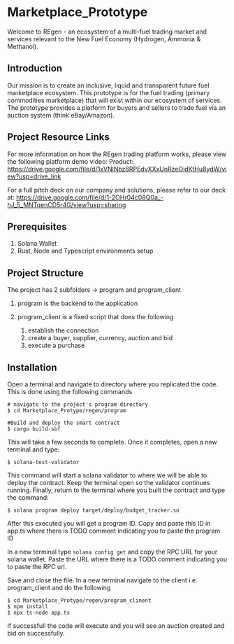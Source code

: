 # Marketplace_Prototype
Welcome to REgen - an ecosystem of a multi-fuel trading market and services relevant to the New Fuel Economy (Hydrogen, Ammonia & Methanol). 

## Introduction
Our mission is to create an inclusive, liquid and transparent future fuel marketplace ecosystem. This prototype is for the fuel trading (primary commodities marketplace) that will exist within our ecosystem of services. The prototype provides a platform for buyers and sellers to trade fuel via an auction system (think eBay/Amazon). 

## Project Resource Links
For more information on how the REgen trading platform works, please view the following platform demo video: Product: https://drive.google.com/file/d/1xVNlNbz8RPEdvXXxUnRzeOidKtHu8ydW/view?usp=drive_link

For a full pitch deck on our company and solutions, please refer to our deck at: https://drive.google.com/file/d/1-2OHr04c08Q0a_-hJ_5_MNTqenCD5r4G/view?usp=sharing

## Prerequisites
1. Solana Wallet 
2. Rust, Node and Typescript environments setup

## Project Structure
The project has 2 subfolders -> program and program_client

1. program is the backend to the application

2. program_client is a fixed script that does the following
    1) establish the connection
    2) create a buyer, supplier, currency, auction and bid
    3) execute a purchase


## Installation

Open a terminal and navigate to directory where you replicated the code.
This is done using the following commands 
```
# navigate to the project's program directory
$ cd Marketplace_Protype/regen/program

#Build and deploy the smart contract
$ cargo build-sbf
```
This will take a few seconds to complete. Once it completes, open a new terminal and type:
```
$ solana-test-validator
```
This command will start a solana validator to where we will be able to deploy the contract. Keep the terminal open so the validator continues running. Finally, return to the terminal where you built the contract and type the command:
```
$ solana program deploy target/deploy/budget_tracker.so
```
After this executed you will get a program ID. Copy and paste this ID in app.ts where there is TODO comment indicating you to paste the program ID

In a new terminal type <code>solana config get</code> and copy the RPC URL for your solana wallet. Paste the URL where there is a TODO comment indicating you to paste the RPC url. 

Save and close the file. In a new terminal navigate to the client i.e. program_client and do the following
```
$ cd Marketplace_Protype/regen/program_clinent
$ npm install
$ npx ts-node app.ts

```
If successfull the code will execute and you will see an auction created and bid on successfully.
